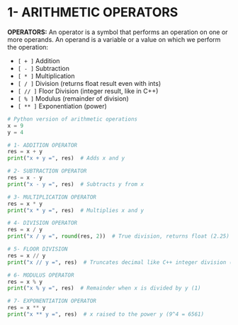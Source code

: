 # 1- ARITHMETIC OPERATORS

**OPERATORS:** An operator is a symbol that performs an operation on one or more operands. An operand is a variable or a value on which we perform the operation:

- `[ + ]` Addition
- `[ - ]` Subtraction
- `[ * ]` Multiplication
- `[ / ]` Division (returns float result even with ints)
- `[ // ]` Floor Division (integer result, like in C++)
- `[ % ]` Modulus (remainder of division)
- `[ ** ]` Exponentiation (power)

```python
# Python version of arithmetic operations
x = 9
y = 4

# 1- ADDITION OPERATOR
res = x + y
print("x + y =", res)  # Adds x and y

# 2- SUBTRACTION OPERATOR
res = x - y
print("x - y =", res)  # Subtracts y from x

# 3- MULTIPLICATION OPERATOR
res = x * y
print("x * y =", res)  # Multiplies x and y

# 4- DIVISION OPERATOR
res = x / y
print("x / y =", round(res, 2))  # True division, returns float (2.25)

# 5- FLOOR DIVISION
res = x // y
print("x // y =", res)  # Truncates decimal like C++ integer division (2)

# 6- MODULUS OPERATOR
res = x % y
print("x % y =", res)  # Remainder when x is divided by y (1)

# 7- EXPONENTIATION OPERATOR
res = x ** y
print("x ** y =", res)  # x raised to the power y (9^4 = 6561)

```
